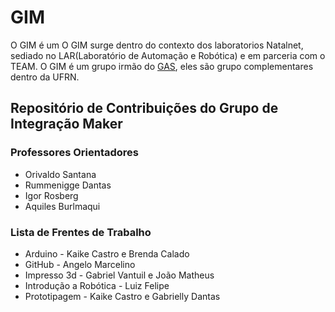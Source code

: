 # GIM
O GIM é um
O GIM surge dentro do contexto dos laboratorios Natalnet, sediado no LAR(Laboratório de Automação e Robótica) e em parceria com o TEAM. 
O GIM é um grupo irmão do [GAS](https://github.com/natalnet/GAS), eles são grupo complementares dentro da UFRN.

## Repositório de Contribuições do Grupo de Integração Maker 

### Professores Orientadores
* Orivaldo Santana
* Rummenigge Dantas
* Igor Rosberg
* Aquiles Burlmaqui

### Lista de Frentes de Trabalho

* Arduino - Kaike Castro e Brenda Calado
* GitHub - Angelo Marcelino
* Impresso 3d - Gabriel Vantuil e João Matheus
* Introdução a Robótica - Luiz Felipe
* Prototipagem - Kaike Castro e Gabrielly Dantas

